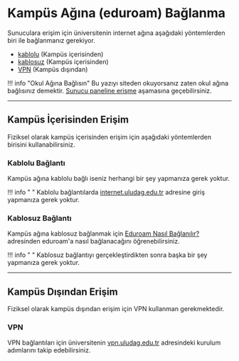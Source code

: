 # Kampüs Ağına (eduroam) Bağlanma

Sunuculara erişim için üniversitenin internet ağına aşağıdaki yöntemlerden biri ile bağlanmanız gerekiyor.

-   [kablolu](#kablolu-baglant) (Kampüs içerisinden)
-   [kablosuz](#kablosuz-baglant) (Kampüs içerisinden)
-   [VPN](#vpn) (Kampüs dışından)

!!! info "Okul Ağına Bağlısın"
    Bu yazıyı siteden okuyorsanız zaten okul ağına bağlısınız demektir.
    [Sunucu paneline erişme](02-sunucu-paneline-erisme.md) aşamasına geçebilirsiniz.

---


## **Kampüs İçerisinden Erişim**

Fiziksel olarak kampüs içerisinden erişim için aşağıdaki yöntemlerden birisini kullanabilirsiniz.

### **Kablolu Bağlantı**

Kampüs ağına kablolu bağlı iseniz herhangi bir şey yapmanıza gerek yoktur.

!!! info " "
    Kablolu bağlantılarda [internet.uludag.edu.tr](https://internet.uludag.edu.tr) adresine giriş yapmanıza gerek yoktur.


### **Kablosuz Bağlantı**

Kampüs ağına kablosuz bağlanmak için [Eduroam Nasıl Bağlanılır?](https://uludag.edu.tr/eduroam/default/konu/1950) adresinden eduroam'a nasıl bağlanacağını öğrenebilirsiniz.

!!! info " "
    Kablosuz bağlantıyı gerçekleştirdikten sonra başka bir şey yapmanıza gerek yoktur.

---


## **Kampüs Dışından Erişim**

Fiziksel olarak kampüs dışından erişim için VPN kullanman gerekmektedir.

### **VPN**

VPN bağlantıları için üniversitenin [vpn.uludag.edu.tr](http://vpn.uludag.edu.tr) adresindeki kurulum adımlarını takip edebilirsiniz.

<br>
